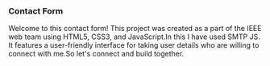 ### Contact Form
Welcome to this contact form! This project was created as a part of the IEEE web team using HTML5, CSS3, and JavaScript.In this I have used SMTP JS. It features a user-friendly interface for taking user details who are willing to connect with me.So let's connect and build together. 
